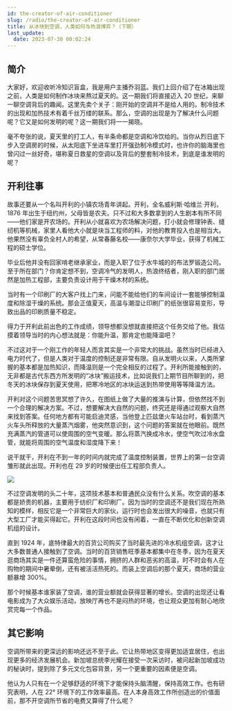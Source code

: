 ```yaml
---
id: the-creator-of-air-conditioner
slug: /radio/the-creator-of-air-conditioner
title: 从冰块到空调，人类如何与热浪博弈？（下期）
last_update:
  date: 2023-07-30 00:02:24
---
```


## 简介

大家好，欢迎收听冷知识盲盒，我是用户主播乔羽蓝。我们上回介绍了在冰箱出现之前，人类是如何制作冰块来熬过夏天的。这一期我们将直接迈入 20 世纪，来聊一聊空调背后的趣闻。这里先卖个关子：刚开始的空调并不是给人用的。制冷技术的出现和加热技术有着千丝万缕的联系。那么，空调的出现是为了解决什么问题呢？它又是如何发明的呢？这一期我们将一一揭晓。

毫不夸张的说，夏天里的打工人，有半条命都是空调和冷饮给的。当你从烈日底下步入空调房的时候，从太阳底下坐进车里打开强劲制冷模式时，也许你的脑海里也曾闪过一丝好奇，堪称夏日救星的空调以及背后的整套制冷技术，到底是谁发明的呢？ 

## 开利往事

故事还要从一个名叫开利的小镇农场青年讲起。开利，全名威利斯·哈维兰·开利，1876 年出生于纽约州，父母皆是农夫。只不过和大多数拿到的人生剧本有所不同——他们家是开农场的。开利从小就喜欢为农场解决问题，打小就会修理钟表、缝纫机等机械，家里人看他大小就是块当工程师的料，对他的教育投入也是相当大。他果然没有辜负全村人的希望，从常春藤名校——康奈尔大学毕业，获得了机械工程的硕士学位。

毕业后他并没有回家啃老继承家业，而是入职了位于水牛城的的布法罗锻造公司。至于所在部门？你肯定想不到，空调冷气的发明人，热浪终结者，刚入职的部门居然是加热工程部，主要负责设计用于干燥木材的系统。

当时有一个印刷厂的大客户找上门来，问能不能给他们的车间设计一套能够控制温度和除湿干燥的系统。那会正值夏天，高温与潮湿让印刷厂的纸张很容易变形，导致出品的印刷质量不稳定。

得力于开利此前出色的工作成绩，领导想都没想就直接把这个任务交给了他。我估摸着领导当时的内心想法就是：你能升温，那肯定也能降温吧？

不过这对于一个刚工作的年轻人而言其实是一个非常大的挑战。虽然当时已经进入电力时代了，但是人类对于温度的控制还是非常有限。自从发明火以来，人类所掌握的基本都是加热知识，而降温则是一个完全相反的过程了。开利所能接触到的，无非都是古代东西方所发明的“冰块”搬运技术，比如说我们上期节目所聊到的，把冬天的冰块保存到夏天使用，把寒冷地区的冰块运送到热带使用等等降温方法。

<!-- 我们不妨回到那个时代，利用我们已经掌握的物理知识，一起做个思想实验，找到降温的办法。我们先来回顾一下加热过程。当我们烧开水的时候，液体在这个时候吸收了大量的热量，然后沸腾。在此期间，水分子吸收了足够的热量，从而使得它克服了分子间的吸引力，变成了更为松散的气体状态。 -->

开利对这个问题苦思冥想了许久，在图纸上做了大量的推演与计算，但依然找不到一个合理的解决方案。不过，想要解决大自然的问题，终究还是得通过观察大自然来找到答案。任何地方都有可能启迪灵感，当他登上匹兹堡火车站台时，看到蒸汽火车头所释放的大量蒸汽烟雾，他突然意识到，这个问题的答案就在他眼前。既然充满蒸汽的管道可以使周围的空气变暖。那么将蒸汽换成冷水，使空气吹过冷水盘管，就能将周围的空气温度和湿度降下来！

说干就干，开利在不到一年的时间内就完成了温度控制装置，世界上的第一台空调雏形就此出现。开利也在 29 岁的时候便出任工程部负责人。

![](https://one-du.offshoreview.xyz/new-docu/66c1302d18029ea92725a47cc006bcf5.png)

不过空调发明的头二十年，这项技术基本和普通民众没有什么关系。吹空调的基本都是娇贵的机器，主要用于纺织厂和印刷厂。因为当时的空调还不是我们现在所熟知的模样，相反它是一个非常巨大的家伙，运行时也会发出很大的噪音，也就只有大型工厂才能买得起它。开利在这段时间也没有闲着，一直在不断优化和创新空调机组的设计。

直到 1924 年，底特律最大的百货公司购买了当时最先进的冷水机组空调，这才让大多数普通人接触到了空调。当时的百货销售旺季基本都集中在冬季，因为在夏天逛商场其实是一件还算蛮危险的事情，拥挤的人群和恶劣的高温，时不时会有人在购物的期间中暑晕倒，还有被活活热死的。而装上空调后的那个夏天，商场的营业额暴增 300%。

那个时候基本谁家装了空调，谁的营业额就会获得显著的增长。空调的出现还让看电影成为了大众娱乐活动，放映厅再也不是闷热的环境，也让观众更加有耐心地欣赏完每一个作品。

## 其它影响

空调所带来的更深远的影响还远不至于此。它让热带地区变得更加适宜居住，也出现更多的经济发展机会。新加坡总统李光耀在接受一次采访时，被问起新加坡成功的秘诀时，提到除了多元文化包容背景，另一个更重要的因素便是空调。

他认为人只有在一个足够舒适的环境下才能保持头脑清醒，保持高效工作。也有研究表明，人在 22° 环境下的工作效率最高。在人本身高效工作所创造出的价值面前，那不开空调所节省的电费又算得了什么呢？
